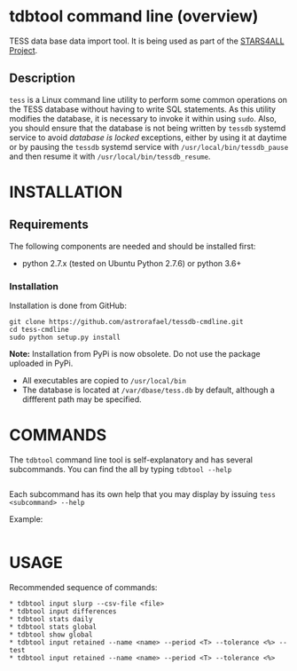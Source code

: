 # tdbtool command line (overview)

TESS data base data import tool.
It is being used as part of the [STARS4ALL Project](http://www.stars4all.eu/).

## Description

`tess` is a Linux command line utility to perform some common operations on the TESS database without having to write SQL statements. As this utility modifies the database, it is necessary to invoke it within using `sudo`. Also, you should ensure that the database is not being written by `tessdb` systemd service to avoid *database is locked* exceptions, either by using it at daytime or by pausing the `tessdb` systemd service with `/usr/local/bin/tessdb_pause` and then resume it with `/usr/local/bin/tessdb_resume`.


# INSTALLATION
    
## Requirements

The following components are needed and should be installed first:

 * python 2.7.x (tested on Ubuntu Python 2.7.6) or python 3.6+

### Installation

Installation is done from GitHub:

    git clone https://github.com/astrorafael/tessdb-cmdline.git
    cd tess-cmdline
    sudo python setup.py install

**Note:** Installation from PyPi is now obsolete. Do not use the package uploaded in PyPi.

* All executables are copied to `/usr/local/bin`
* The database is located at `/var/dbase/tess.db` by default, although a diffferent path may be specified.


# COMMANDS

The `tdbtool` command line tool is self-explanatory and has several subcommands. You can find the all by typing `tdbtool --help`
```

```

Each subcommand has its own help that you may display by issuing `tess <subcommand> --help`

Example:
```

```

# USAGE

Recommended sequence of commands:

```
* tdbtool input slurp --csv-file <file>
* tdbtool input differences
* tdbtool stats daily
* tdbtool stats global
* tdbtool show global
* tdbtool input retained --name <name> --period <T> --tolerance <%> --test
* tdbtool input retained --name <name> --period <T> --tolerance <%>
```
